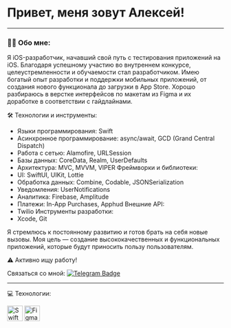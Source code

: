 
# Привет, меня зовут Алексей!

---

### :man_technologist: Обо мне:

Я iOS-разработчик, начавший свой путь с тестирования приложений на iOS. Благодаря успешному участию во внутреннем конкурсе, целеустремленности и обучаемости стал разработчиком. Имею богатый опыт разработки и поддержки мобильных приложений, от создания нового функционала до загрузки в App Store. Хорошо разбираюсь в верстке интерфейсов по макетам из Figma и их доработке в соответствии с гайдлайнами.

:hammer_and_wrench: Технологии и инструменты:
- Языки программирования: Swift
- Асинхронное программирование: async/await, GCD (Grand Central Dispatch)
- Работа с сетью: Alamofire, URLSession
- Базы данных: CoreData, Realm, UserDefaults
- Архитектура: MVC, MVVM, VIPER
Фреймворки и библиотеки:
- UI: SwiftUI, UIKit, Lottie
- Обработка данных: Combine, Codable, JSONSerialization
- Уведомления: UserNotifications
- Аналитика: Firebase, Amplitude
- Платежи: In-App Purchases, Apphud
Внешние API: 
- Twilio
Инструменты разработки:
- Xcode, Git

Я стремлюсь к постоянному развитию и готов брать на себя новые вызовы. Моя цель — создание высококачественных и функциональных приложений, которые будут приносить пользу пользователям.

:warning: Активно ищу работу!

Cвязаться со мной: [![Telegram Badge](https://img.shields.io/badge/-blue?style=flat&logo=Telegram&logoColor=white)](https://t.me/cosmogrvve)

---
 💻 Технологии:

<p align="left">
<a href="https://developer.apple.com/swift/" target="_blank" rel="noreferrer"><img src="https://raw.githubusercontent.com/danielcranney/readme-generator/main/public/icons/skills/swift-colored.svg" width="36" height="36" alt="Swift" /></a>
<a href="https://www.figma.com/" target="_blank" rel="noreferrer"><img src="https://raw.githubusercontent.com/danielcranney/readme-generator/main/public/icons/skills/figma-colored.svg" width="36" height="36" alt="Figma" /></a>
</p>
